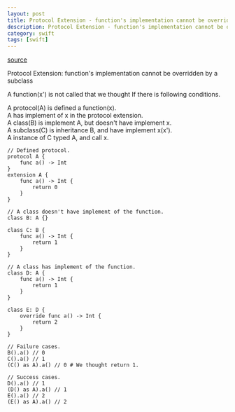 ```yaml
---
layout: post
title: Protocol Extension - function's implementation cannot be overridden by a subclass
description: Protocol Extension - function's implementation cannot be overridden by a subclass
category: swift
tags: [swift]
---
```


[source](https://bugs.swift.org/browse/SR-103)


Protocol Extension: function's implementation cannot be overridden by a subclass  

A function(x') is not called that we thought If there is following conditions.  

A protocol(A) is defined a function(x).  
A has implement of x in the protocol extension.  
A class(B) is implement A, but doesn't have implement x.  
A subclass(C) is inheritance B, and have implement x(x').  
A instance of C typed A, and call x.  

```
// Defined protocol.
protocol A {
    func a() -> Int
}
extension A {
    func a() -> Int {
        return 0
    }
}

// A class doesn't have implement of the function.
class B: A {}

class C: B {
    func a() -> Int {
        return 1
    }
}

// A class has implement of the function.
class D: A {
    func a() -> Int {
        return 1
    }
}

class E: D {
    override func a() -> Int {
        return 2
    }
}

// Failure cases.
B().a() // 0
C().a() // 1
(C() as A).a() // 0 # We thought return 1.

// Success cases.
D().a() // 1
(D() as A).a() // 1
E().a() // 2
(E() as A).a() // 2
```
